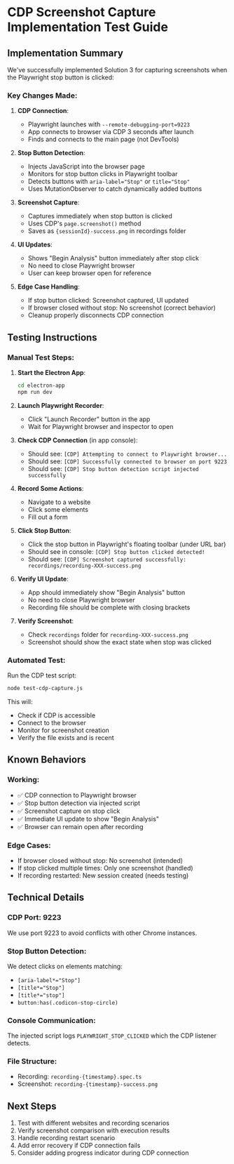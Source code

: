 # CDP Screenshot Capture Implementation Test Guide

## Implementation Summary

We've successfully implemented Solution 3 for capturing screenshots when the Playwright stop button is clicked:

### Key Changes Made:

1. **CDP Connection**: 
   - Playwright launches with `--remote-debugging-port=9223`
   - App connects to browser via CDP 3 seconds after launch
   - Finds and connects to the main page (not DevTools)

2. **Stop Button Detection**:
   - Injects JavaScript into the browser page
   - Monitors for stop button clicks in Playwright toolbar
   - Detects buttons with `aria-label="Stop"` or `title="Stop"`
   - Uses MutationObserver to catch dynamically added buttons

3. **Screenshot Capture**:
   - Captures immediately when stop button is clicked
   - Uses CDP's `page.screenshot()` method
   - Saves as `{sessionId}-success.png` in recordings folder

4. **UI Updates**:
   - Shows "Begin Analysis" button immediately after stop click
   - No need to close Playwright browser
   - User can keep browser open for reference

5. **Edge Case Handling**:
   - If stop button clicked: Screenshot captured, UI updated
   - If browser closed without stop: No screenshot (correct behavior)
   - Cleanup properly disconnects CDP connection

## Testing Instructions

### Manual Test Steps:

1. **Start the Electron App**:
   ```bash
   cd electron-app
   npm run dev
   ```

2. **Launch Playwright Recorder**:
   - Click "Launch Recorder" button in the app
   - Wait for Playwright browser and inspector to open

3. **Check CDP Connection** (in app console):
   - Should see: `[CDP] Attempting to connect to Playwright browser...`
   - Should see: `[CDP] Successfully connected to browser on port 9223`
   - Should see: `[CDP] Stop button detection script injected successfully`

4. **Record Some Actions**:
   - Navigate to a website
   - Click some elements
   - Fill out a form

5. **Click Stop Button**:
   - Click the stop button in Playwright's floating toolbar (under URL bar)
   - Should see in console: `[CDP] Stop button clicked detected!`
   - Should see: `[CDP] Screenshot captured successfully: recordings/recording-XXX-success.png`

6. **Verify UI Update**:
   - App should immediately show "Begin Analysis" button
   - No need to close Playwright browser
   - Recording file should be complete with closing brackets

7. **Verify Screenshot**:
   - Check `recordings` folder for `recording-XXX-success.png`
   - Screenshot should show the exact state when stop was clicked

### Automated Test:

Run the CDP test script:
```bash
node test-cdp-capture.js
```

This will:
- Check if CDP is accessible
- Connect to the browser
- Monitor for screenshot creation
- Verify the file exists and is recent

## Known Behaviors

### Working:
- ✅ CDP connection to Playwright browser
- ✅ Stop button detection via injected script
- ✅ Screenshot capture on stop click
- ✅ Immediate UI update to show "Begin Analysis"
- ✅ Browser can remain open after recording

### Edge Cases:
- If browser closed without stop: No screenshot (intended)
- If stop clicked multiple times: Only one screenshot (handled)
- If recording restarted: New session created (needs testing)

## Technical Details

### CDP Port: 9223
We use port 9223 to avoid conflicts with other Chrome instances.

### Stop Button Detection:
We detect clicks on elements matching:
- `[aria-label*="Stop"]`
- `[title*="Stop"]`  
- `[title*="stop"]`
- `button:has(.codicon-stop-circle)`

### Console Communication:
The injected script logs `PLAYWRIGHT_STOP_CLICKED` which the CDP listener detects.

### File Structure:
- Recording: `recording-{timestamp}.spec.ts`
- Screenshot: `recording-{timestamp}-success.png`

## Next Steps

1. Test with different websites and recording scenarios
2. Verify screenshot comparison with execution results
3. Handle recording restart scenario
4. Add error recovery if CDP connection fails
5. Consider adding progress indicator during CDP connection